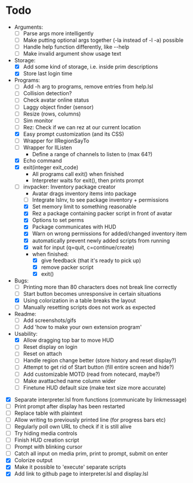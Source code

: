 # Todo
- Arguments:
    - [ ] Parse args more intelligently
    - [ ] Make putting optional args together (-la instead of -l -a) possible
    - [ ] Handle help function differently, like <prog> --help
    - [ ] Make invalid argument show usage text

- Storage:
    - [x] Add some kind of storage, i.e. inside prim descriptions
    - [x] Store last login time

- Programs:
    - [ ] Add -h arg to programs, remove entries from help.lsl
    - [ ] Collision detection?
    - [ ] Check avatar online status
    - [ ] Laggy object finder (sensor)
    - [ ] Resize (rows, columns)
    - [ ] Sim monitor
    - [ ] Rez: Check if we can rez at our current location
    - [x] Easy prompt customization (and its CSS)
    - [ ] Wrapper for llRegionSayTo
    - [ ] Wrapper for llListen
        - Define a range of channels to listen to (max 64?)
    - [x] Echo command
    - [x] exit(integer exit_code)
        - All programs call exit() when finished
        - Interpreter waits for exit(), then prints prompt
    - [ ] invpacker: Inventory package creator
        - Avatar drags inventory items into package
        - [ ] Integrate lsInv, to see package inventory + permissions
        - [x] Set memory limit to something reasonable
        - [x] Rez a package containing packer script in front of avatar
        - [x] Options to set perms
        - [x] Package communicates with HUD
        - [x] Warn on wrong permissions for added/changed inventory item
        - [x] automatically prevent newly added scripts from running
        - [x] wait for input (q=quit, c=continue/create)
        - when finished:
            - [x] give feedback (that it's ready to pick up)
            - [x] remove packer script
            - [x] exit()

- Bugs:
    - [ ] Printing more than 80 characters does not break line correctly
    - [ ] Start button becomes unresponsive in certain situations
    - [x] Using colorization in a table breaks the layout
    - [ ] Manually resetting scripts does not work as expected

- Readme:
    - [ ] Add screenshots/gifs
    - [ ] Add 'how to make your own extension program'

- Usability:
    - [x] Allow dragging top bar to move HUD
    - [ ] Reset display on login
    - [ ] Reset on attach
    - [ ] Handle region change better (store history and reset display?)
    - [ ] Attempt to get rid of Start button (fill entire screen and hide?)
    - [ ] Add customizable MOTD (read from notecard, maybe?)
    - [ ] Make avattached name column wider
    - [ ] Finetune HUD default size (make text size more accurate)

- [x] Separate interpreter.lsl from functions (communicate by linkmessage)
- [ ] Print prompt after display has been restarted
- [ ] Replace table with plaintext
- [ ] Allow writing to previously printed line (for progress bars etc)
- [ ] Regularly poll own URL to check if it is still alive
- [ ] Try hiding media controls
- [ ] Finish HUD creation script
- [ ] Prompt with blinking cursor
- [ ] Catch all input on media prim, print to prompt, submit on enter
- [x] Colorize output
- [x] Make it possible to 'execute' separate scripts
- [x] Add link to github page to interpreter.lsl and display.lsl
